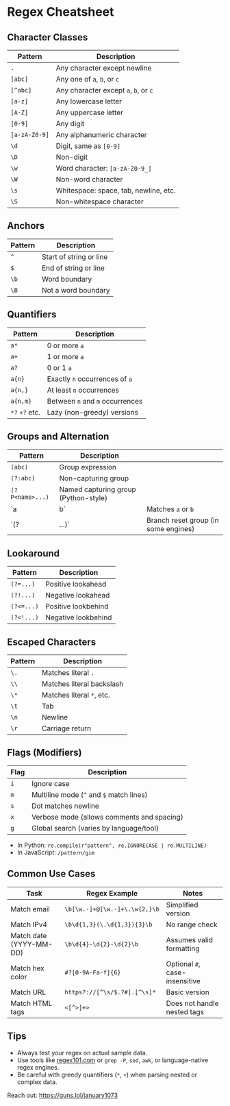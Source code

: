 # Regex Cheatsheet

## Character Classes

| Pattern       | Description                           |
| ------------- | ------------------------------------- |
| `.`           | Any character except newline          |
| `[abc]`       | Any one of `a`, `b`, or `c`           |
| `[^abc]`      | Any character except `a`, `b`, or `c` |
| `[a-z]`       | Any lowercase letter                  |
| `[A-Z]`       | Any uppercase letter                  |
| `[0-9]`       | Any digit                             |
| `[a-zA-Z0-9]` | Any alphanumeric character            |
| `\d`          | Digit, same as `[0-9]`                |
| `\D`          | Non-digit                             |
| `\w`          | Word character: `[a-zA-Z0-9_]`        |
| `\W`          | Non-word character                    |
| `\s`          | Whitespace: space, tab, newline, etc. |
| `\S`          | Non-whitespace character              |

## Anchors

| Pattern | Description             |
| ------- | ----------------------- |
| `^`     | Start of string or line |
| `$`     | End of string or line   |
| `\b`    | Word boundary           |
| `\B`    | Not a word boundary     |

## Quantifiers

| Pattern        | Description                     |
| -------------- | ------------------------------- |
| `a*`           | 0 or more `a`                   |
| `a+`           | 1 or more `a`                   |
| `a?`           | 0 or 1 `a`                      |
| `a{n}`         | Exactly `n` occurrences of `a`  |
| `a{n,}`        | At least `n` occurrences        |
| `a{n,m}`       | Between `n` and `m` occurrences |
| `*?` `+?` etc. | Lazy (non-greedy) versions      |

## Groups and Alternation

| Pattern         | Description                          |                                      |
| --------------- | ------------------------------------ | ------------------------------------ |
| `(abc)`         | Group expression                     |                                      |
| `(?:abc)`       | Non-capturing group                  |                                      |
| `(?P<name>...)` | Named capturing group (Python-style) |                                      |
| \`a             | b\`                                  | Matches `a` or `b`                   |
| \`(?            | ...)\`                               | Branch reset group (in some engines) |

## Lookaround

| Pattern    | Description         |
| ---------- | ------------------- |
| `(?=...)`  | Positive lookahead  |
| `(?!...)`  | Negative lookahead  |
| `(?<=...)` | Positive lookbehind |
| `(?<!...)` | Negative lookbehind |

## Escaped Characters

| Pattern | Description               |
| ------- | ------------------------- |
| `\.`    | Matches literal `.`       |
| `\\`    | Matches literal backslash |
| `\*`    | Matches literal `*`, etc. |
| `\t`    | Tab                       |
| `\n`    | Newline                   |
| `\r`    | Carriage return           |

## Flags (Modifiers)

| Flag | Description                                |
| ---- | ------------------------------------------ |
| `i`  | Ignore case                                |
| `m`  | Multiline mode (`^` and `$` match lines)   |
| `s`  | Dot matches newline                        |
| `x`  | Verbose mode (allows comments and spacing) |
| `g`  | Global search (varies by language/tool)    |

* In Python: `re.compile(r"pattern", re.IGNORECASE | re.MULTILINE)`
* In JavaScript: `/pattern/gim`

## Common Use Cases

| Task                    | Regex Example                 | Notes                          |
| ----------------------- | ----------------------------- | ------------------------------ |
| Match email             | `\b[\w.-]+@[\w.-]+\.\w{2,}\b` | Simplified version             |
| Match IPv4              | `\b\d{1,3}(\.\d{1,3}){3}\b`   | No range check                 |
| Match date (YYYY-MM-DD) | `\b\d{4}-\d{2}-\d{2}\b`       | Assumes valid formatting       |
| Match hex color         | `#?[0-9A-Fa-f]{6}`            | Optional `#`, case-insensitive |
| Match URL               | `https?://[^\s/$.?#].[^\s]*`  | Basic version                  |
| Match HTML tags         | `<[^>]+>`                     | Does not handle nested tags    |

## Tips

* Always test your regex on actual sample data.
* Use tools like [regex101.com](https://regex101.com) or `grep -P`, `sed`, `awk`, or language-native regex engines.
* Be careful with greedy quantifiers (`*`, `+`) when parsing nested or complex data.

Reach out: https://guns.lol/january1073
